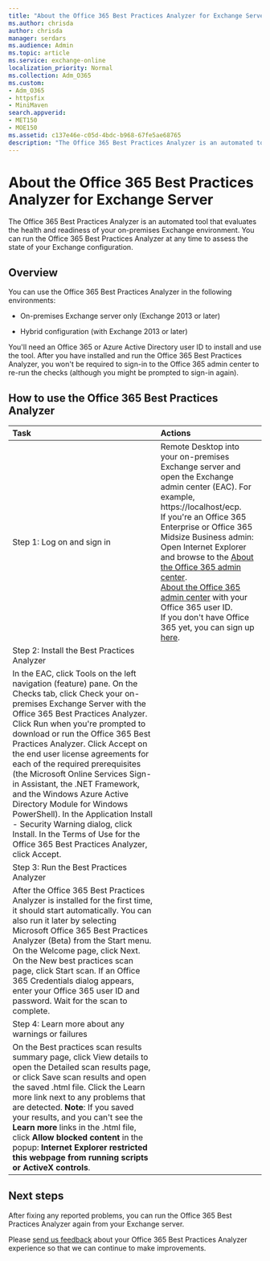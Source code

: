 ```yaml
---
title: "About the Office 365 Best Practices Analyzer for Exchange Server"
ms.author: chrisda
author: chrisda
manager: serdars
ms.audience: Admin
ms.topic: article
ms.service: exchange-online
localization_priority: Normal
ms.collection: Adm_O365
ms.custom:
- Adm_O365
- httpsfix
- MiniMaven
search.appverid:
- MET150
- MOE150
ms.assetid: c137e46e-c05d-4bdc-b968-67fe5ae68765
description: "The Office 365 Best Practices Analyzer is an automated tool that evaluates the health and readiness of your on-premises Exchange environment. You can run the Office 365 Best Practices Analyzer at any time to assess the state of your Exchange configuration."
---
```


# About the Office 365 Best Practices Analyzer for Exchange Server

The Office 365 Best Practices Analyzer is an automated tool that evaluates the health and readiness of your on-premises Exchange environment. You can run the Office 365 Best Practices Analyzer at any time to assess the state of your Exchange configuration.
  
## Overview

You can use the Office 365 Best Practices Analyzer in the following environments:
  
- On-premises Exchange server only (Exchange 2013 or later)
    
- Hybrid configuration (with Exchange 2013 or later)
    
You'll need an Office 365 or Azure Active Directory user ID to install and use the tool. After you have installed and run the Office 365 Best Practices Analyzer, you won't be required to sign-in to the Office 365 admin center to re-run the checks (although you might be prompted to sign-in again).
  
## How to use the Office 365 Best Practices Analyzer

|**Task**|**Actions**|
|:-----|:-----|
|Step 1: Log on and sign in  <br/> | Remote Desktop into your on-premises Exchange server and open the Exchange admin center (EAC). For example, https://localhost/ecp.  <br/>  If you're an Office 365 Enterprise or Office 365 Midsize Business admin:  <br/>  Open Internet Explorer and browse to the [About the Office 365 admin center](https://support.office.com/article/758befc4-0888-4009-9f14-0d147402fd23).  <br/> [About the Office 365 admin center](https://support.office.com/article/758befc4-0888-4009-9f14-0d147402fd23) with your Office 365 user ID.  <br/>  If you don't have Office 365 yet, you can sign up [here](https://products.office.com/en-us/business/get-latest-office-365-for-your-business-with-2016-apps?wt.srch=1&amp;wt.mc_id=AID522514_SEM_5SOqeNbs#HkUqPOQJp8YtVfDE.97).  <br/> |
|Step 2: Install the Best Practices Analyzer  <br/> |
In the EAC, click Tools on the left navigation (feature) pane. On the Checks tab, click Check your on-premises Exchange Server with the Office 365 Best Practices Analyzer. Click Run when you're prompted to download or run the Office 365 Best Practices Analyzer. Click Accept on the end user license agreements for each of the required prerequisites (the Microsoft Online Services Sign-in Assistant, the .NET Framework, and the Windows Azure Active Directory Module for Windows PowerShell). In the Application Install - Security Warning dialog, click Install. In the Terms of Use for the Office 365 Best Practices Analyzer, click Accept. |
|Step 3: Run the Best Practices Analyzer  <br/> |
After the Office 365 Best Practices Analyzer is installed for the first time, it should start automatically. You can also run it later by selecting Microsoft Office 365 Best Practices Analyzer (Beta) from the Start menu. On the Welcome page, click Next. On the New best practices scan page, click Start scan. If an Office 365 Credentials dialog appears, enter your Office 365 user ID and password. Wait for the scan to complete. |
|Step 4: Learn more about any warnings or failures  <br/> |
On the Best practices scan results summary page, click View details to open the Detailed scan results page, or click Save scan results and open the saved .html file. Click the Learn more link next to any problems that are detected. **Note**: If you saved your results, and you can't see the **Learn more** links in the .html file, click **Allow blocked content** in the popup: **Internet Explorer restricted this webpage from running scripts or ActiveX controls**.  <br/> |
   
## Next steps

After fixing any reported problems, you can run the Office 365 Best Practices Analyzer again from your Exchange server.
  
Please [send us feedback](mailto:o365bpafeedback@microsoft.com) about your Office 365 Best Practices Analyzer experience so that we can continue to make improvements. 
  

